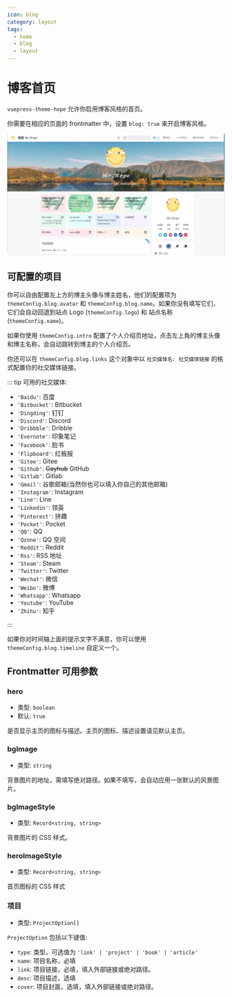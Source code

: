 ```yaml
---
icon: blog
category: layout
tags:
  - home
  - blog
  - layout
---
```


# 博客首页

`vuepress-theme-hope` 允许你启用博客风格的首页。

你需要在相应的页面的 frontmatter 中，设置 `blog: true` 来开启博客风格。

![首页截图](./assets/blog.png)

## 可配置的项目

你可以自由配置左上方的博主头像与博主姓名，他们的配置项为 `themeConfig.blog.avatar` 和 `themeConfig.blog.name`。如果你没有填写它们，它们会自动回退到站点 Logo (`themeConfig.logo`) 和 站点名称 (`themeConfig.name`)。

如果你使用 `themeConfig.intro` 配置了个人介绍页地址，点击左上角的博主头像和博主名称，会自动跳转到博主的个人介绍页。

你还可以在 `themeConfig.blog.links` 这个对象中以 `社交媒体名: 社交媒体链接` 的格式配置你的社交媒体链接。

::: tip 可用的社交媒体:

- `'Baidu'`: 百度
- `'Bitbucket'`: Bitbucket
- `'Dingding'`: 钉钉
- `'Discord'`: Discord
- `'Dribbble'`: Dribble
- `'Evernote'`: 印象笔记
- `'Facebook'`: 脸书
- `'Flipboard'`: 红板报
- `'Gitee'`: Gitee
- `'Github'`: ~~Gayhub~~ GitHub
- `'Gitlab'`: Gitlab
- `'Gmail'`: 谷歌邮箱(当然你也可以填入你自己的其他邮箱)
- `'Instagram'`: Instagram
- `'Line'`: Line
- `'Linkedin'`: 领英
- `'Pinterest'`: 拼趣
- `'Pocket'`: Pocket
- `'QQ'`: QQ
- `'Qzone'`: QQ 空间
- `'Reddit'`: Reddit
- `'Rss'`: RSS 地址
- `'Steam'`: Steam
- `'Twitter'`: Twitter
- `'Wechat'`: 微信
- `'Weibo'`: 微博
- `'Whatsapp'`: Whatsapp
- `'Youtube'`: YouTube
- `'Zhihu'`: 知乎

:::

如果你对时间轴上面的提示文字不满意，你可以使用 `themeConfig.blog.timeline` 自定义一个。

## Frontmatter 可用参数

### hero

- 类型: `boolean`
- 默认: `true`

是否显示主页的图标与描述。主页的图标、描述设置请见默认主页。

### bgImage

- 类型: `string`

背景图片的地址，需填写绝对路径。如果不填写，会自动应用一张默认的风景图片。

### bgImageStyle

- 类型: `Record<string, string>`

背景图片的 CSS 样式。

### heroImageStyle

- 类型: `Record<string, string>`

首页图标的 CSS 样式

### 项目

- 类型: `ProjectOption[]`

`ProjectOption` 包括以下键值:

- `type`: 类型，可选值为 `'link' | 'project' | 'book' | 'article'`
- `name`: 项目名称，必填
- `link`: 项目链接，必填，填入外部链接或绝对路径。
- `desc`: 项目描述，选填
- `cover`: 项目封面，选填，填入外部链接或绝对路径。
